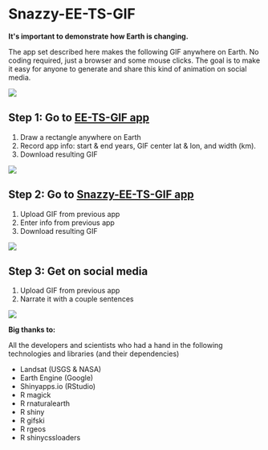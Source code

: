 # Snazzy-EE-TS-GIF
**It's important to demonstrate how Earth is changing.**

The app set described here makes the following GIF anywhere on Earth. No coding required, just a browser and some mouse clicks. The goal is to make it easy for anyone to generate and share this kind of animation on social media.

<img src="https://github.com/jdbcode/Snazzy-EE-TS-GIF/raw/master/img/snazzy-ee-ts.gif">

## Step 1: Go to [EE-TS-GIF app](https://emaprlab.users.earthengine.app/view/lt-gee-time-series-animator)

1. Draw a rectangle anywhere on Earth
2. Record app info: start & end years, GIF center lat & lon, and width (km).
3. Download resulting GIF

<img src="https://github.com/jdbcode/Snazzy-EE-TS-GIF/raw/master/img/ee-ts-gif.png">

## Step 2: Go to [Snazzy-EE-TS-GIF app](https://jstnbraaten.shinyapps.io/snazzy-ee-ts-gif/)

1. Upload GIF from previous app
2. Enter info from previous app
3. Download resulting GIF

<img src="https://github.com/jdbcode/Snazzy-EE-TS-GIF/raw/master/img/snazzy-ee-ts-gif.png">

## Step 3: Get on social media

1. Upload GIF from previous app
2. Narrate it with a couple sentences

<img src="https://github.com/jdbcode/Snazzy-EE-TS-GIF/raw/master/img/snazzy-ee-ts-media.png">

**Big thanks to:**

All the developers and scientists who had a hand in the following technologies and libraries (and their dependencies)

- Landsat (USGS & NASA)
- Earth Engine (Google)
- Shinyapps.io (RStudio)
- R magick
- R rnaturalearth
- R shiny
- R gifski
- R rgeos
- R shinycssloaders
